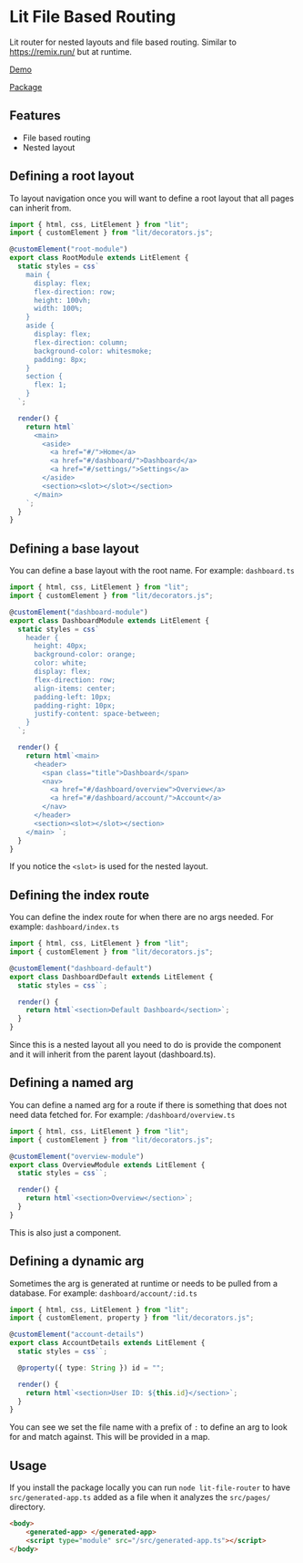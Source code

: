 # Lit File Based Routing

Lit router for nested layouts and file based routing. Similar to https://remix.run/ but at runtime.

[Demo](https://rodydavis.github.io/lit-file-based-routing/#/dashboard/)

[Package](/lit-file-router/)

## Features

- File based routing
- Nested layout

## Defining a root layout

To layout navigation once you will want to define a root layout that all pages can inherit from.

```js
import { html, css, LitElement } from "lit";
import { customElement } from "lit/decorators.js";

@customElement("root-module")
export class RootModule extends LitElement {
  static styles = css`
    main {
      display: flex;
      flex-direction: row;
      height: 100vh;
      width: 100%;
    }
    aside {
      display: flex;
      flex-direction: column;
      background-color: whitesmoke;
      padding: 8px;
    }
    section {
      flex: 1;
    }
  `;

  render() {
    return html`
      <main>
        <aside>
          <a href="#/">Home</a>
          <a href="#/dashboard/">Dashboard</a>
          <a href="#/settings/">Settings</a>
        </aside>
        <section><slot></slot></section>
      </main>
    `;
  }
}

```

## Defining a base layout

You can define a base layout with the root name. For example: `dashboard.ts`

```ts
import { html, css, LitElement } from "lit";
import { customElement } from "lit/decorators.js";

@customElement("dashboard-module")
export class DashboardModule extends LitElement {
  static styles = css`
    header {
      height: 40px;
      background-color: orange;
      color: white;
      display: flex;
      flex-direction: row;
      align-items: center;
      padding-left: 10px;
      padding-right: 10px;
      justify-content: space-between;
    }
  `;

  render() {
    return html`<main>
      <header>
        <span class="title">Dashboard</span>
        <nav>
          <a href="#/dashboard/overview">Overview</a>
          <a href="#/dashboard/account/">Account</a>
        </nav>
      </header>
      <section><slot></slot></section>
    </main> `;
  }
}

```

If you notice the `<slot>` is used for the nested layout. 

## Defining the index route

You can define the index route for when there are no args needed. For example: `dashboard/index.ts`

```ts
import { html, css, LitElement } from "lit";
import { customElement } from "lit/decorators.js";

@customElement("dashboard-default")
export class DashboardDefault extends LitElement {
  static styles = css``;

  render() {
    return html`<section>Default Dashboard</section>`;
  }
}

```

Since this is a nested layout all you need to do is provide the component and it will inherit from the parent layout (dashboard.ts).

## Defining a named arg

You can define a named arg for a route if there is something that does not need data fetched for. For example: `/dashboard/overview.ts`

```ts
import { html, css, LitElement } from "lit";
import { customElement } from "lit/decorators.js";

@customElement("overview-module")
export class OverviewModule extends LitElement {
  static styles = css``;

  render() {
    return html`<section>Overview</section>`;
  }
}

```

This is also just a component.

## Defining a dynamic arg

Sometimes the arg is generated at runtime or needs to be pulled from a database. For example: `dashboard/account/:id.ts`

```ts
import { html, css, LitElement } from "lit";
import { customElement, property } from "lit/decorators.js";

@customElement("account-details")
export class AccountDetails extends LitElement {
  static styles = css``;

  @property({ type: String }) id = "";

  render() {
    return html`<section>User ID: ${this.id}</section>`;
  }
}

```

You can see we set the file name with a prefix of `:` to define an arg to look for and match against. This will be provided in a map.

## Usage

If you install the package locally you can run `node lit-file-router` to have `src/generated-app.ts` added as a file when it analyzes the `src/pages/` directory.

```html
<body>
    <generated-app> </generated-app>
    <script type="module" src="/src/generated-app.ts"></script>
</body>
```
